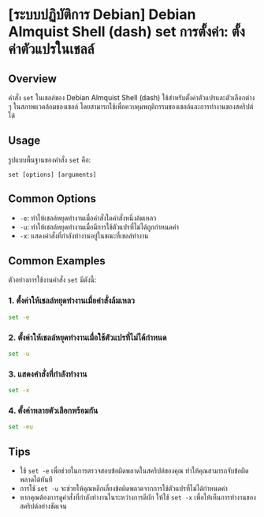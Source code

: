# [ระบบปฏิบัติการ Debian] Debian Almquist Shell (dash) set การตั้งค่า: ตั้งค่าตัวแปรในเชลล์

## Overview
คำสั่ง `set` ในเชลล์ของ Debian Almquist Shell (dash) ใช้สำหรับตั้งค่าตัวแปรและตัวเลือกต่าง ๆ ในสภาพแวดล้อมของเชลล์ โดยสามารถใช้เพื่อควบคุมพฤติกรรมของเชลล์และการทำงานของสคริปต์ได้

## Usage
รูปแบบพื้นฐานของคำสั่ง `set` คือ:

```
set [options] [arguments]
```

## Common Options
- `-e`: ทำให้เชลล์หยุดทำงานเมื่อคำสั่งใดคำสั่งหนึ่งล้มเหลว
- `-u`: ทำให้เชลล์หยุดทำงานเมื่อมีการใช้ตัวแปรที่ไม่ได้ถูกกำหนดค่า
- `-x`: แสดงคำสั่งที่กำลังทำงานอยู่ในขณะที่เชลล์ทำงาน

## Common Examples
ตัวอย่างการใช้งานคำสั่ง `set` มีดังนี้:

### 1. ตั้งค่าให้เชลล์หยุดทำงานเมื่อคำสั่งล้มเหลว
```sh
set -e
```

### 2. ตั้งค่าให้เชลล์หยุดทำงานเมื่อใช้ตัวแปรที่ไม่ได้กำหนด
```sh
set -u
```

### 3. แสดงคำสั่งที่กำลังทำงาน
```sh
set -x
```

### 4. ตั้งค่าหลายตัวเลือกพร้อมกัน
```sh
set -eu
```

## Tips
- ใช้ `set -e` เพื่อช่วยในการตรวจสอบข้อผิดพลาดในสคริปต์ของคุณ ทำให้คุณสามารถจับข้อผิดพลาดได้ทันที
- การใช้ `set -u` จะช่วยให้คุณหลีกเลี่ยงข้อผิดพลาดจากการใช้ตัวแปรที่ไม่ได้กำหนดค่า
- หากคุณต้องการดูคำสั่งที่กำลังทำงานในระหว่างการดีบัก ให้ใช้ `set -x` เพื่อให้เห็นการทำงานของสคริปต์อย่างชัดเจน